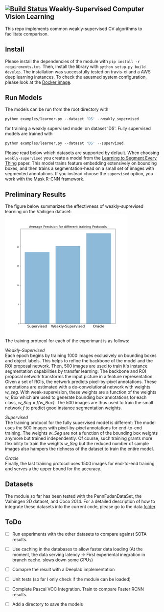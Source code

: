 [![Build Status](https://travis-ci.com/FabianSchuetze/weakly-supervised.svg?branch=master)](https://travis-ci.com/FabianSchuetze/weakly-supervised)
Weakly-Supervised Computer Vision Learning
--------------------------------------------


This repo implements common weakly-supervised CV algorithms to facilitate comparison.

Install
-------
Please install the dependencies of the module with `pip install -r
requirements.txt`. Then, install the library with
`python setup.py build develop`. The installation was successfully tested on travis-ci and a AWS deep learning instances. To check the asusmed system configuration, please look at the [Docker image](./.travis.yml).


Run Models
----------
The models can be run from the root directory with
```python
python examples/learner.py --dataset 'DS' --weakly_supervised
```
for training a weakly supervised model on dataset 'DS'. Fully supervised models are trained with
```python
python examples/learner.py --dataset 'DS' --supervised
```
Please read below which datasets are supported by default. When choosing `weakly-supervised` you create a model from the [Learning to Segment Every Thing](https://arxiv.org/abs/1703.06870) paper. This model trains feature embedding extensively on bounding boxes, and then trains a segmentation-head on a small set of images with segmented annotations. If you instead choose the `supervised` option, you work with the [Mask
R-CNN](https://arxiv.org/abs/1703.06870) framework.


Preliminary Results
-------------------
The figure below summarizes the effectivness of weakly-suprevised learning on the Vaihigen dataset:  
<img src="Results.png" alt="drawing" height="400" width="400"/>  
The training protocol for each of the experimant is as follows:  

*Weakly-Supervised*  
Each epoch begins by training 1000 images exclusively on bounding boxes and object labels. This helps to refine the backbone of the model and the ROI proposal network. Then, 500 images are used to train it's instance segmentation capabilities by transfer learning: The backbone and ROI proposal network transforms the input picture in a feature representation. Given a set of ROIs, the network predicts pixel-by-pixel annotations. These annotations are estimated with a de-convolutional network with weights _w_seg_. With weak-supervision, these weights are a function of the weights _w_Box_ which are used to generate bounding box annotations for each class, _w_Seg_ = _f(w_Box)_. The 500 images are thus used to train the small network _f_ to predict good instance segmentation weights.

*Supervised*  
The training protocol for the fully supervised model is different: The model uses the 500 images with pixel-by-pixel annotations for end-to-end training. The weights _w_Seg_ are not a function of the bounding box weights anymore but trained independently. Of course, such training grants more flexibility to train the weights _w_Seg_ but the reduced number of sample images also hampers the richness of the dataset to train the entire model.

*Oracle*  
Finally, the last training protocol uses 1500 images for end-to-end training and serves a the upper bound for the accuracy.


Datasets
--------
The module so far has been tested with the PennFudanDataSet, the Vaihingen
2D dataset, and Coco 2014. For a detailed description of how to integrate these datasets
into the current code, please go to the data [folder](./data/README.md).


ToDo
----

-  [ ] Run experiments with the other datasets to compare against SOTA results.
-  [ ] Use caching in the databases to allow faster data loading (At the moment, the data serving latency -> First experiental inegration in branch cache.
slows down some GPUs)
-  [ ] Comapre the result with a Deeplab implementation
-  [ ] Unit tests (so far I only check if the module can be loaded)
-  [ ] Complete Pascal VOC Integration. Train to compare Faster RCNN results.
-  [ ] Add a directory to save the models




